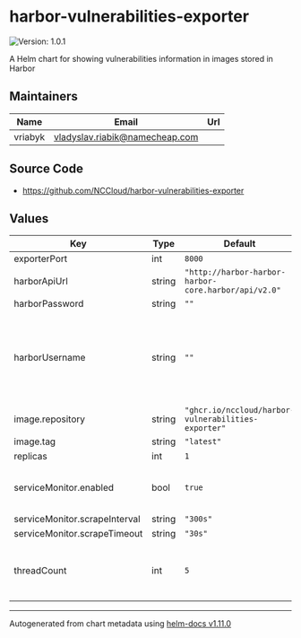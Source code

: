 # harbor-vulnerabilities-exporter

![Version: 1.0.1](https://img.shields.io/badge/Version-1.0.1-informational?style=flat-square)

A Helm chart for showing vulnerabilities information in images stored in Harbor

## Maintainers

| Name | Email | Url |
| ---- | ------ | --- |
| vriabyk | <vladyslav.riabik@namecheap.com> |  |

## Source Code

* <https://github.com/NCCloud/harbor-vulnerabilities-exporter>

## Values

| Key | Type | Default | Description |
|-----|------|---------|-------------|
| exporterPort | int | `8000` |  |
| harborApiUrl | string | `"http://harbor-harbor-harbor-core.harbor/api/v2.0"` |  |
| harborPassword | string | `""` |  |
| harborUsername | string | `""` | script won't use credentials if values are empty read-only user should be enough |
| image.repository | string | `"ghcr.io/nccloud/harbor-vulnerabilities-exporter"` |  |
| image.tag | string | `"latest"` |  |
| replicas | int | `1` |  |
| serviceMonitor.enabled | bool | `true` | serviceMonitor can be disabled if needed |
| serviceMonitor.scrapeInterval | string | `"300s"` |  |
| serviceMonitor.scrapeTimeout | string | `"30s"` |  |
| threadCount | int | `5` | number of threads for exporter script to call Harbor API |

----------------------------------------------
Autogenerated from chart metadata using [helm-docs v1.11.0](https://github.com/norwoodj/helm-docs/releases/v1.11.0)
